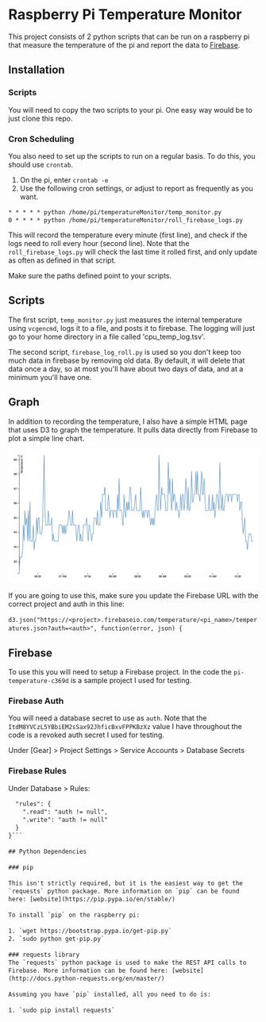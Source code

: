 # Raspberry Pi Temperature Monitor

This project consists of 2 python scripts that can be run on a raspberry pi that measure the temperature of the pi and report the data to [Firebase](https://firebase.google.com/).

## Installation

### Scripts

You will need to copy the two scripts to your pi. One easy way would be to just clone this repo.

### Cron Scheduling

You also need to set up the scripts to run on a regular basis. To do this, you should use `crontab`.

1. On the pi, enter `crontab -e`
2. Use the following cron settings, or adjust to report as frequently as you want.

```
* * * * * python /home/pi/temperatureMonitor/temp_monitor.py
0 * * * * python /home/pi/temperatureMonitor/roll_firebase_logs.py
```

This will record the temperature every minute (first line), and check if the logs need to roll every hour (second line). Note that the `roll_firebase_logs.py` will check the last time it rolled first, and only update as often as defined in that script.

Make sure the paths defined point to your scripts.

## Scripts

The first script, `temp_monitor.py` just measures the internal temperature using `vcgencmd`, logs it to a file, and posts it to firebase. The logging will just go to your home directory in a file called 'cpu_temp_log.tsv'.

The second script, `firebase_log_roll.py` is used so you don't keep too much data in firebase by removing old data. By default, it will delete that data once a day, so at most you'll have about two days of data, and at a minimum you'll have one.

## Graph

In addition to recording the temperature, I also have a simple HTML page that uses D3 to graph the temperature. It pulls data directly from Firebase to plot a simple line chart.

![Example chart](images/example-chart.png)

If you are going to use this, make sure you update the Firebase URL with the correct project and auth in this line:

`d3.json("https://<project>.firebaseio.com/temperature/<pi_name>/temperatures.json?auth=<auth>", function(error, json) {`

## Firebase

To use this you will need to setup a Firebase project. In the code the `pi-temperature-c369d` is a sample project I used for testing.

### Firebase Auth

You will need a database secret to use as `auth`. Note that the `ItdM8YVCzL5YBbiEM2sSax92JhficBxvFPPKBzXz` value I have throughout the code is a revoked auth secret I used for testing.

Under [Gear] > Project Settings > Service Accounts > Database Secrets

### Firebase Rules

Under Database > Rules:

```{
  "rules": {
    ".read": "auth != null",
    ".write": "auth != null"
  }
}```

## Python Dependencies

### pip

This isn't strictly required, but it is the easiest way to get the `requests` python package. More information on `pip` can be found here: [website](https://pip.pypa.io/en/stable/)

To install `pip` on the raspberry pi:

1. `wget https://bootstrap.pypa.io/get-pip.py`
2. `sudo python get-pip.py`

### requests library
The `requests` python package is used to make the REST API calls to Firebase. More information can be found here: [website](http://docs.python-requests.org/en/master/)

Assuming you have `pip` installed, all you need to do is:

1. `sudo pip install requests`
